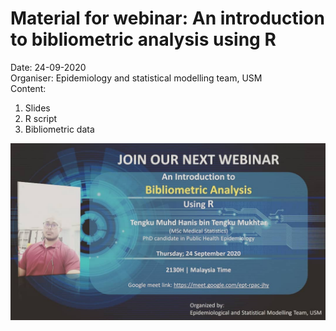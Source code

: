 # Material for webinar: An introduction to bibliometric analysis using R 
Date: 24-09-2020   
Organiser: Epidemiology and statistical modelling team, USM    
Content: 
1. Slides
2. R script
3. Bibliometric data

![alt text](https://github.com/tengku-hanis/webinar_biblio24-09-2020/blob/master/120010159_145120297291231_2709404713182508986_n_17897484466597604.jpg)
